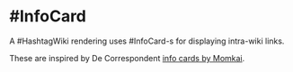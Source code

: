 # #InfoCard

A #HashtagWiki rendering uses #InfoCard-s for displaying intra-wiki links.

These are inspired by De Correspondent [info cards by Momkai](https://www.momkai.com/cases/decorrespondent_platform).
